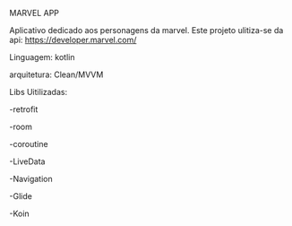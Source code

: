 MARVEL APP

Aplicativo dedicado aos personagens da marvel. Este projeto ulitiza-se da api: https://developer.marvel.com/ 

Linguagem: kotlin

arquitetura: Clean/MVVM

Libs Uitilizadas:

  -retrofit 

  -room 

  -coroutine 

  -LiveData 

  -Navigation

  -Glide 
  
  -Koin
 
